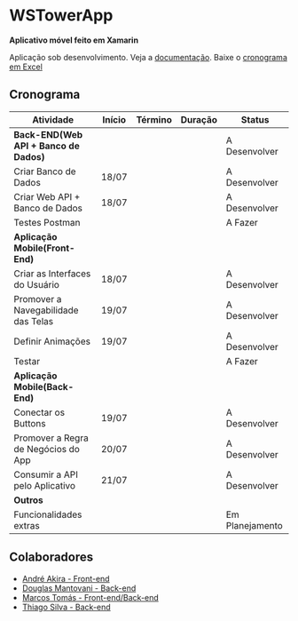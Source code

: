 # WSTowerApp
**Aplicativo móvel feito em Xamarin**

Aplicação sob desenvolvimento.
Veja a [documentação](./Documentacao.md "Documentação em .docx"). Baixe o [cronograma em Excel](https://github.com/marcostomas/WSTowerApp/raw/master/Cronograma_Grupo-9.xlsx "Cronograma do grupo 9 em .xlsx")

## Cronograma

|Atividade                              |Início   |Término   |Duração |Status                  |
|---------------------------------------|---------|----------|--------|------------------------|
|**Back-END(Web API + Banco de Dados)** |         |          |        |  A Desenvolver         |
|Criar Banco de Dados                   |  18/07  |          |        |  A Desenvolver         |
|Criar Web API + Banco de Dados         |  18/07  |          |        |  A Desenvolver         |
|Testes Postman                         |         |          |        |  A Fazer               |
|**Aplicação Mobile(Front-End)**        |         |          |        |                        |
|Criar as Interfaces do Usuário         |  18/07  |          |        |  A Desenvolver         |
|Promover a Navegabilidade das Telas    |  19/07  |          |        |  A Desenvolver         |
|Definir Animações                      |  19/07  |          |        |  A Desenvolver         |
|Testar                                 |         |          |        |  A Fazer               |
|**Aplicação Mobile(Back-End)**         |         |          |        |                        |
|Conectar os Buttons                    |  19/07  |          |        |  A Desenvolver         |
|Promover a Regra de Negócios do App    |  20/07  |          |        |  A Desenvolver         |
|Consumir a API pelo Aplicativo         |  21/07  |          |        |  A Desenvolver         |
|**Outros**                             |         |          |        |                        |
|Funcionalidades extras                 |         |          |        |  Em Planejamento       |

## Colaboradores

- [André Akira - Front-end](https://github.com/DevAndreAkira "André Akira")
- [Douglas Mantovani - Back-end](https://github.com/Douglasmantovani "Douglas Mantovani")
- [Marcos Tomás - Front-end/Back-end](https://github.com/marcostomas "Marcos Tomás")
- [Thiago Silva - Back-end](https://github.com/Thihenriquesilva "Thiago Silva")

